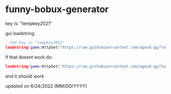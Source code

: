 # funny-bobux-generator

key is: "tempkey2021"

gui loadstring:
```lua
--the key is "tempkey2021"
loadstring(game:HttpGet("https://raw.githubusercontent.com/ageud-gg/funny-bobux-generator/main/main.lua"))()
```

if that doesnt work do:

```lua
loadstring(game:HttpGet("https://raw.githubusercontent.com/ageud-gg/funny-bobux-generator/main/reanim%20gui.lua"))()
```

and it should work

updated on 6/24/2022 (MM/DD/YYYY)
